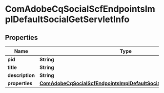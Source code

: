 

# ComAdobeCqSocialScfEndpointsImplDefaultSocialGetServletInfo

## Properties

Name | Type | Description | Notes
------------ | ------------- | ------------- | -------------
**pid** | **String** |  |  [optional]
**title** | **String** |  |  [optional]
**description** | **String** |  |  [optional]
**properties** | [**ComAdobeCqSocialScfEndpointsImplDefaultSocialGetServletProperties**](ComAdobeCqSocialScfEndpointsImplDefaultSocialGetServletProperties.md) |  |  [optional]



